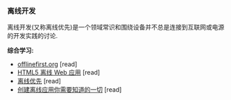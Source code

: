 ### 离线开发

离线开发(又称离线优先)是一个领域常识和围绕设备并不总是连接到互联网或电源的开发实践的讨论. 

**综合学习:**

* [offlinefirst.org](http://offlinefirst.org) [read]
* [HTML5 离线 Web 应用](http://apress.jensimmons.com/v5/pro-html5-programming/ch12.html) [read]
* [离线优先](http://www.webdirections.org/offlineworkshop/ibooksDraft.pdf) [read]
* [创建离线应用你需要知道的一切](https://github.com/pazguille/offline-first) [read]